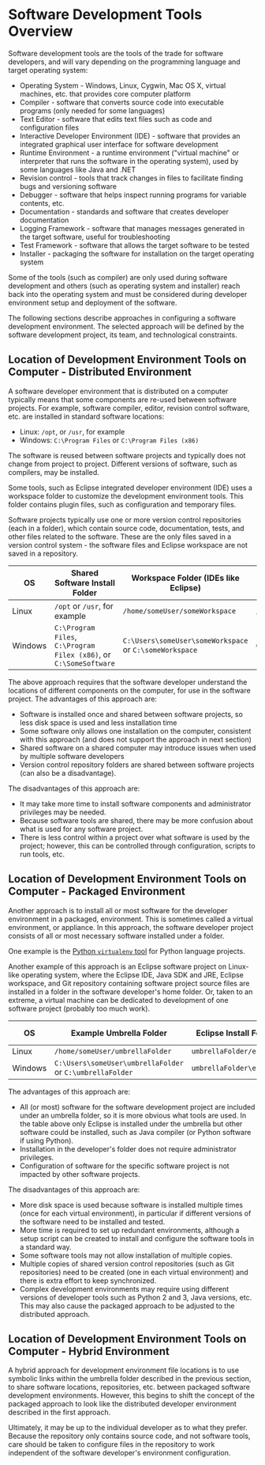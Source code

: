 # Software Development Tools Overview

Software development tools are the tools of the trade for software developers,
and will vary depending on the programming language and target operating system:

* Operating System - Windows, Linux, Cygwin, Mac OS X, virtual machines, etc. that provides core computer platform
* Compiler - software that converts source code into executable programs (only needed for some languages)
* Text Editor - software that edits text files such as code and configuration files
* Interactive Developer Environment (IDE) - software that provides an integrated graphical user interface for software development
* Runtime Environment - a runtime environment ("virtual machine" or interpreter that runs the software in the operating system),
used by some languages like Java and .NET
* Revision control - tools that track changes in files to facilitate finding bugs and versioning software
* Debugger - software that helps inspect running programs for variable contents, etc.
* Documentation - standards and software that creates developer documentation
* Logging Framework - software that manages messages generated in the target software, useful for troubleshooting
* Test Framework - software that allows the target software to be tested
* Installer - packaging the software for installation on the target operating system

Some of the tools (such as compiler) are only used during software development and others
(such as operating system and installer) reach back into the operating system
and must be considered during developer environment setup and deployment of the software.

The following sections describe approaches in configuring a software development environment.
The selected approach will be defined by the software development project, its team, and technological constraints.

## Location of Development Environment Tools on Computer - Distributed Environment

A software developer environment that is distributed on a computer typically means that some components are re-used between
software projects.  For example, software compiler, editor, revision control software, etc. are installed in standard software locations:

* Linux:  `/opt`, or `/usr`, for example
* Windows:  `C:\Program Files` or `C:\Program Files (x86)`

The software is reused between software projects and typically does not change from project to project.
Different versions of software, such as compilers, may be installed.

Some tools, such as Eclipse integrated developer environment (IDE) uses a workspace folder to customize the development environment tools.
This folder contains plugin files, such as configuration and temporary files.

Software projects typically use one or more version control repositories (each in a folder),
which contain source code, documentation, tests, and other files related to the software.
These are the only files saved in a version control system - the software files and Eclipse workspace are not saved in a repository.

| OS     | Shared Software Install Folder | Workspace Folder (IDEs like Eclipse) | Software Project Files (repository folder) |
| ------ | --------------------- | ------------------------------------ | ------------------------------------------ |
| Linux  | `/opt` or `/usr`, for example | `/home/someUser/someWorkspace` | `/home/someUser/someRepo` |
| Windows| `C:\Program Files`, `C:\Program Filex (x86)`,  or `C:\SomeSoftware` | `C:\Users\someUser\someWorkspace` or `C:\someWorkspace` | `C:\Users\someUser\someRepo` |

The above approach requires that the software developer understand the locations of different components on the computer,
for use in the software project.  The advantages of this approach are:

* Software is installed once and shared between software projects, so less disk space is used and less installation time
* Some software only allows one installation on the computer, consistent with this approach
(and does not support the approach in next section)
* Shared software on a shared computer may introduce issues when used by multiple software developers
* Version control repository folders are shared between software projects (can also be a disadvantage).

The disadvantages of this approach are:

* It may take more time to install software components and administrator privileges may be needed.
* Because software tools are shared, there may be more confusion about what is used for any software project.
* There is less control within a project over what software is used by the project;
however, this can be controlled through configuration, scripts to run tools, etc.

## Location of Development Environment Tools on Computer - Packaged Environment

Another approach is to install all or most software for the developer environment in a packaged, environment.
This is sometimes called a virtual environment, or appliance.
In this approach, the software developer project consists of all or most necessary software installed under a folder.

One example is the
[Python `virtualenv` tool](https://virtualenv.pypa.io/en/stable/) for Python language projects.

Another example of this approach is an Eclipse software project on Linux-like operating system, where the Eclipse IDE,
Java SDK and JRE, Eclipse workspace, and Git repository containing software project source files are installed in a folder in the
software developer's home folder.
Or, taken to an extreme, a virtual machine can be dedicated to development of one software project (probably too much work).

| OS     | Example Umbrella Folder         | Eclipse Install Folder | Workspace Folder (IDEs like Eclipse) | Software Project Files (repository folder) |
| ------ | ------------------------------- | ----------------------- | ------------------------------------ | ------------------------------------------ |
| Linux  | `/home/someUser/umbrellaFolder` | `umbrellaFolder/eclipse` | `umbrellaFolder/someWorkspace` | `umbrellaFolder/someRepo` |
| Windows| `C:\Users\someUser\umbrellaFolder` or `C:\umbrellaFolder` | `umbrellaFolder\eclipse` | `umbrellaFolder\someWorkspace` | `umbrellaFolder\someRepo` |

The advantages of this approach are:

* All (or most) software for the software development project are included under an umbrella folder,
so it is more obvious what tools are used.
In the table above only Eclipse is installed under the umbrella but other software could be installed, such as Java compiler (or Python software if using Python).
* Installation in the developer's folder does not require administrator privileges.
* Configuration of software for the specific software project is not impacted by other software projects.

The disadvantages of this approach are:

* More disk space is used because software is installed multiple times (once for each virtual environment),
in particular if different versions of the software need to be installed and tested.
* More time is required to set up redundant environments, although a setup script can be created to install and configure the software tools in a standard way.
* Some software tools may not allow installation of multiple copies.
* Multiple copies of shared version control repositories (such as Git repositories) need to be created (one in each virtual environment) and there is extra effort to keep synchronized.
* Complex development environments may require using different versions of developer tools such as Python 2 and 3, Java versions, etc.
This may also cause the packaged approach to be adjusted to the distributed approach.

## Location of Development Environment Tools on Computer - Hybrid Environment

A hybrid approach for development environment file locations is to use symbolic links within the umbrella folder described in the previous section,
to share software locations, repositories, etc. between packaged software development environments.
However, this begins to shift the concept of the packaged approach to look like the distributed developer environment described in the first approach.

Ultimately, it may be up to the individual developer as to what they prefer.
Because the repository only contains source code, and not software tools, care should be taken to configure files in the repository to work
independent of the software developer's environment configuration.
